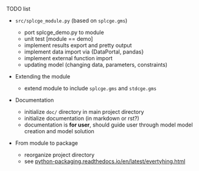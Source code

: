 TODO list

- `src/splcge_module.py` (based on `splcge.gms`)
     - port splcge_demo.py to module
     - unit test [module == demo]
     - implement results export and pretty output
     - implement data import via {DataPortal, pandas}
     - implement external function import
     - updating model (changing data, parameters, constraints)

- Extending the module
     - extend module to include `splcge.gms` and `stdcge.gms`

- Documentation
     - initialize `doc/` directory in main project directory
     - initialize documentation (in markdown or rst?)
     - documentation is **for user**, should guide user through model
       model creation and model solution

- From module to package
     - reorganize project directory
     - see [python-packaging.readthedocs.io/en/latest/evertyhing.html](python-packaging.readthedocs.io/en/latest/evertyhing.html)

